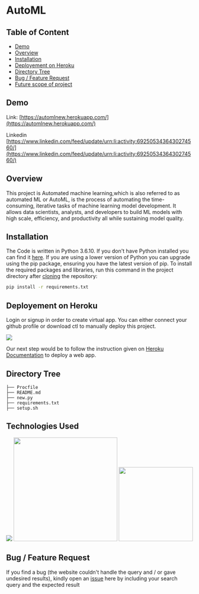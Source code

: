 # AutoML

## Table of Content
  * [Demo](#demo)
  * [Overview](#overview)
  * [Installation](#installation)
  * [Deployement on Heroku](#deployement-on-heroku)
  * [Directory Tree](#directory-tree)
  * [Bug / Feature Request](#bug---feature-request)
  * [Future scope of project](#future-scope)


## Demo
Link: [https://automlnew.herokuapp.com/](https://automlnew.herokuapp.com/)

Linkedin [https://www.linkedin.com/feed/update/urn:li:activity:6925053436430274560/](https://www.linkedin.com/feed/update/urn:li:activity:6925053436430274560/)

## Overview
This project is Automated machine learning,which is also referred to as automated ML or AutoML, is the process of automating the time-consuming, iterative tasks of machine learning model development. It allows data scientists, analysts, and developers to build ML models with high scale, efficiency, and productivity all while sustaining model quality.

## Installation
The Code is written in Python 3.6.10. If you don't have Python installed you can find it [here](https://www.python.org/downloads/). If you are using a lower version of Python you can upgrade using the pip package, ensuring you have the latest version of pip. To install the required packages and libraries, run this command in the project directory after [cloning](https://www.howtogeek.com/451360/how-to-clone-a-github-repository/) the repository:
```bash
pip install -r requirements.txt
```

## Deployement on Heroku
Login or signup in order to create virtual app. You can either connect your github profile or download ctl to manually deploy this project.

[![](https://i.imgur.com/dKmlpqX.png)](https://heroku.com)

Our next step would be to follow the instruction given on [Heroku Documentation](https://devcenter.heroku.com/articles/getting-started-with-python) to deploy a web app.

## Directory Tree 
```
├── Procfile
├── README.md
├── new.py
├── requirements.txt
├── setup.sh
```

## Technologies Used

![](https://forthebadge.com/images/badges/made-with-python.svg)
 [<img target="_blank" src="https://streamlit.io/images/brand/streamlit-logo-primary-colormark-darktext.png" width=280>](https://docs.streamlit.io/library/api-reference/media/st.image) [<img target="_blank" src="https://scikit-learn.org/stable/_static/scikit-learn-logo-small.png" width=200>](https://scikit-learn.org/stable/) 


## Bug / Feature Request

If you find a bug (the website couldn't handle the query and / or gave undesired results), kindly open an [issue](https://github.com/Priyam-Trivedi/AUTOML/issues) here by including your search query and the expected result


